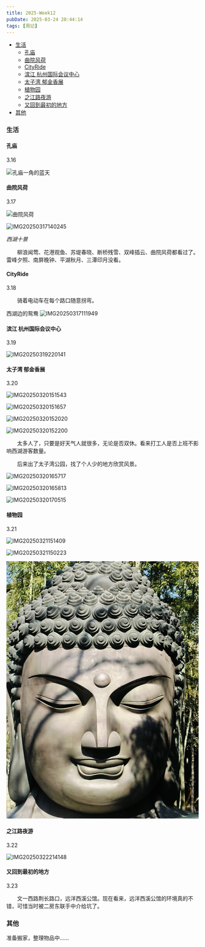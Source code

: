 ```yaml
---
title: 2025-Week12
pubDate: 2025-03-24 20:44:14
tags: [周记]
---
```


- [生活](#%E7%94%9F%E6%B4%BB)
  * [孔庙](#%E5%AD%94%E5%BA%99)
  * [曲院风荷](#%E6%9B%B2%E9%99%A2%E9%A3%8E%E8%8D%B7)
  * [CityRide](#cityride)
  * [滨江 杭州国际会议中心](#%E6%BB%A8%E6%B1%9F-%E6%9D%AD%E5%B7%9E%E5%9B%BD%E9%99%85%E4%BC%9A%E8%AE%AE%E4%B8%AD%E5%BF%83)        
  * [太子湾 郁金香展](#%E5%A4%AA%E5%AD%90%E6%B9%BE-%E9%83%81%E9%87%91%E9%A6%99%E5%B1%95)
  * [植物园](#%E6%A4%8D%E7%89%A9%E5%9B%AD)
  * [之江路夜游](#%E4%B9%8B%E6%B1%9F%E8%B7%AF%E5%A4%9C%E6%B8%B8)
  * [又回到最初的地方](#%E5%8F%88%E5%9B%9E%E5%88%B0%E6%9C%80%E5%88%9D%E7%9A%84%E5%9C%B0%E6%96%B9)
- [其他](#%E5%85%B6%E4%BB%96)

### 生活
#### 孔庙
3.16

![孔庙一角的蓝天](https://raw.githubusercontent.com/AbyssPraise/DrawingBoard/main/image/IMG20250316145611.jpg)

#### 曲院风荷
3.17

![曲院风荷](https://raw.githubusercontent.com/AbyssPraise/DrawingBoard/main/image/IMG20250317142019.jpg)

![IMG20250317140245](https://raw.githubusercontent.com/AbyssPraise/DrawingBoard/main/image/IMG20250317140245.jpg)

*西湖十景*

&emsp;&emsp;柳浪闻莺、花港观鱼、苏堤春晓、断桥残雪、双峰插云、曲院风荷都看过了。雷峰夕照、南屏晚钟、平湖秋月、三潭印月没看。

#### CityRide
3.18

&emsp;&emsp;骑着电动车在每个路口随意拐弯。

西湖边的鸳鸯
![IMG20250317111949](https://raw.githubusercontent.com/AbyssPraise/DrawingBoard/main/image/IMG20250317111949.jpg)

#### 滨江 杭州国际会议中心
3.19

![IMG20250319220141](https://raw.githubusercontent.com/AbyssPraise/DrawingBoard/main/image/IMG20250319220141.jpg)

#### 太子湾 郁金香展
3.20

![IMG20250320151543](https://raw.githubusercontent.com/AbyssPraise/DrawingBoard/main/image/IMG20250320151543.jpg)

![IMG20250320151657](https://raw.githubusercontent.com/AbyssPraise/DrawingBoard/main/image/IMG20250320151657.jpg)

![IMG20250320152020](https://raw.githubusercontent.com/AbyssPraise/DrawingBoard/main/image/IMG20250320152020.jpg)

![IMG20250320152200](https://raw.githubusercontent.com/AbyssPraise/DrawingBoard/main/image/IMG20250320152200.jpg)

&emsp;&emsp;太多人了，只要是好天气人就很多，无论是否双休。看来打工人是否上班不影响西湖游客数量。

&emsp;&emsp;后来出了太子湾公园，找了个人少的地方欣赏风景。

![IMG20250320165717](https://raw.githubusercontent.com/AbyssPraise/DrawingBoard/main/image/IMG20250320165717.jpg)

![IMG20250320165813](https://raw.githubusercontent.com/AbyssPraise/DrawingBoard/main/image/IMG20250320165813.jpg)

![IMG20250320170515](https://raw.githubusercontent.com/AbyssPraise/DrawingBoard/main/image/IMG20250320170515.jpg)

#### 植物园
3.21

![IMG20250321151409](https://raw.githubusercontent.com/AbyssPraise/DrawingBoard/main/image/IMG20250321151409.jpg)

![IMG20250321150223](https://raw.githubusercontent.com/AbyssPraise/DrawingBoard/main/image/IMG20250321150223.jpg)

![IMG20250321151842](https://raw.githubusercontent.com/AbyssPraise/DrawingBoard/main/image/IMG20250321151842.jpg)

#### 之江路夜游
3.22

![IMG20250322214148](https://raw.githubusercontent.com/AbyssPraise/DrawingBoard/main/image/IMG20250322214148.jpg)

#### 又回到最初的地方
3.23

&emsp;&emsp;文一西路荆长路口，远洋西溪公馆。现在看来，远洋西溪公馆的环境真的不错，可惜当时被二房东联手中介给坑了。

### 其他
准备搬家，整理物品中……
